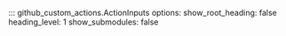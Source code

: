 ::: github_custom_actions.ActionInputs
    options:
      show_root_heading: false
      heading_level: 1
      show_submodules: false
